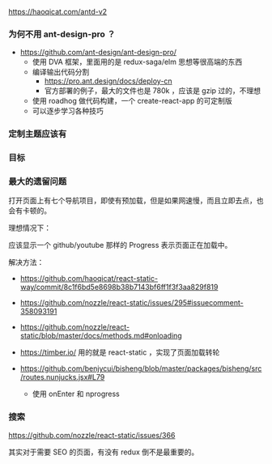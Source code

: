 https://haoqicat.com/antd-v2

### 为何不用 ant-design-pro ？

* https://github.com/ant-design/ant-design-pro/
  * 使用 DVA 框架，里面用的是 redux-saga/elm 思想等很高端的东西
  * 编译输出代码分割
    * https://pro.ant.design/docs/deploy-cn
    * 官方部署的例子，最大的文件也是 780k ，应该是 gzip 过的，不理想
  * 使用 roadhog 做代码构建，一个 create-react-app 的可定制版
  * 可以逐步学习各种技巧

### 定制主题应该有

### 目标

### 最大的遗留问题

打开页面上有七个导航项目，即使有预加载，但是如果网速慢，而且立即去点，也会有卡顿的。

理想情况下：

应该显示一个 github/youtube 那样的 Progress 表示页面正在加载中。

解决方法：

* https://github.com/haoqicat/react-static-way/commit/8c1f6bd5e8698b38b7143bf6ff1f3f3aa829f819

* https://github.com/nozzle/react-static/issues/295#issuecomment-358093191
* https://github.com/nozzle/react-static/blob/master/docs/methods.md#onloading
* https://timber.io/ 用的就是 react-static ，实现了页面加载转轮

* https://github.com/benjycui/bisheng/blob/master/packages/bisheng/src/routes.nunjucks.jsx#L79
  * 使用 onEnter 和 nprogress

### 搜索

https://github.com/nozzle/react-static/issues/366

其实对于需要 SEO 的页面，有没有 redux 倒不是最重要的。
